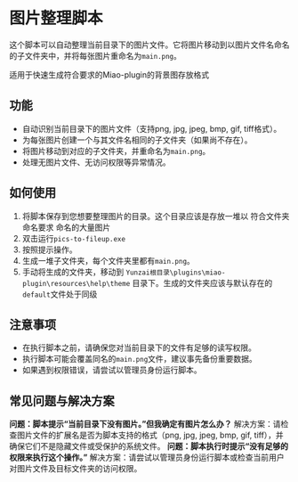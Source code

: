 
# 图片整理脚本
这个脚本可以自动整理当前目录下的图片文件。它将图片移动到以图片文件名命名的子文件夹中，并将每张图片重命名为`main.png`。

适用于快速生成符合要求的Miao-plugin的背景图存放格式
## 功能
- 自动识别当前目录下的图片文件（支持png, jpg, jpeg, bmp, gif, tiff格式）。
- 为每张图片创建一个与其文件名相同的子文件夹（如果尚不存在）。
- 将图片移动到对应的子文件夹，并重命名为`main.png`。
- 处理无图片文件、无访问权限等异常情况。
## 如何使用
1. 将脚本保存到您想要整理图片的目录。这个目录应该是存放一堆以 符合文件夹命名要求 命名的大量图片
2. 双击运行`pics-to-fileup.exe`
3. 按照提示操作。
4. 生成一堆子文件夹，每个文件夹里都有`main.png`。
5. 手动将生成的文件夹，移动到 `Yunzai根目录\plugins\miao-plugin\resources\help\theme` 目录下。生成的文件夹应该与默认存在的`default`文件处于同级
## 注意事项
- 在执行脚本之前，请确保您对当前目录下的文件有足够的读写权限。
- 执行脚本可能会覆盖同名的`main.png`文件，建议事先备份重要数据。
- 如果遇到权限错误，请尝试以管理员身份运行脚本。
## 常见问题与解决方案
**问题：脚本提示“当前目录下没有图片。”但我确定有图片怎么办？**
解决方案：请检查图片文件的扩展名是否为脚本支持的格式（png, jpg, jpeg, bmp, gif, tiff），并确保它们不是隐藏文件或受保护的系统文件。
**问题：脚本执行时提示“没有足够的权限来执行这个操作。”**
解决方案：请尝试以管理员身份运行脚本或检查当前用户对图片文件及目标文件夹的访问权限。